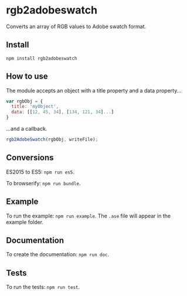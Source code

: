 # rgb2adobeswatch

Converts an array of RGB values to Adobe swatch format.

## Install

`npm install rgb2adobeswatch`

## How to use

The module accepts an object with a title property and a data property...

```javascript
var rgbObj = {
  title: 'myObject',
  data: [[12, 45, 34], [134, 121, 34]...]
}
```

...and a callback.

```javascript
rgb2AdobeSwatch(rgbObj, writeFile);
```

## Conversions

ES2015 to ES5: `npm run es5`.

To browserify: `npm run bundle`.

## Example

To run the example: `npm run example`. The `.ase` file will appear in the example folder.

## Documentation

To create the documentation: `npm run doc`.

## Tests

To run the tests: `npm run test`.